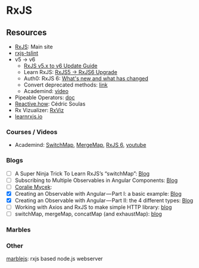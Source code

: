 # RxJS

## Resources

* [RxJS](https://rxjs-dev.firebaseapp.com/): Main site
* [rxjs-tslint](https://github.com/ReactiveX/rxjs-tslint)
* v5 -&gt; v6
  * [RxJS v5.x to v6 Update Guide](https://github.com/ReactiveX/rxjs/blob/master/docs_app/content/guide/v6/migration.md)
  * Learn RxJS: [RxJS5 -&gt; RxJS6 Upgrade](https://www.learnrxjs.io/concepts/rxjs5-6.html)
  * Auth0: RxJS 6: [What's new and what has changed](https://auth0.com/blog/whats-new-in-rxjs-6/)
  * Convert deprecated methods: [link](https://github.com/ReactiveX/rxjs/blob/master/docs_app/content/guide/v6/migration.md#dep-methods)
  * Academind: [video](https://www.academind.com/learn/angular/snippets/angular-6-whats-new-angular-upgrade/)
* Pipeable Operators: [doc](https://github.com/ReactiveX/rxjs/blob/91088dae1df097be2370c73300ffa11b27fd0100/doc/pipeable-operators.md)
* [Reactive.how](http://reactive.how/):  Cédric Soulas
* Rx Vizualizer: [RxViz](https://rxviz.com/examples/basic-interval)
* [learnrxjs.io](https://www.learnrxjs.io/)

### Courses / Videos

* Academind: [SwitchMap](https://www.youtube.com/watch?v=6lKoLwGlglE), [MergeMap](https://www.youtube.com/watch?v=b59tcUwfpWU), [RxJS 6](https://www.youtube.com/watch?v=X9fdpGthrXA), [youtube](https://www.youtube.com/results?search_query=academind+rxjs)

### Blogs

* [ ] A Super Ninja Trick To Learn RxJS’s “switchMap”: [Blog](https://medium.com/@shairez/a-super-ninja-trick-to-learn-rxjss-switchmap-mergemap-concatmap-and-exhaustmap-forever-88e178a75f1b)
* [ ] Subscribing to Multiple Observables in Angular Components: [Blog](https://coryrylan.com/blog/subscribing-to-multiple-observables-in-angular-components)
* [ ]  [Coralie Mycek](https://medium.com/@coralie.mycek?source=post_header_lockup):
  * [x] Creating an Observable with Angular — Part I: a basic example: [Blog](https://medium.com/front-end-hacking/creating-an-observable-with-angular-part-i-a-basic-example-3302f1f87b52)
  * [x] Creating an Observable with Angular — Part II: the 4 different types: [Blog](https://medium.com/front-end-hacking/creating-an-observable-with-angular-part-ii-the-4-different-types-3d8fd2835850)
* [ ] Working with Axios and RxJS to make simple HTTP library: [blog](https://itnext.io/working-with-axios-and-rxjs-to-make-simple-ajax-service-module-6fda9ecdaf9f)
* [ ] switchMap, mergeMap, concatMap \(and exhaustMap\): [blog](https://blog.angular-university.io/rxjs-higher-order-mapping/)

### Marbles

### Other

[marblejs](https://github.com/marblejs/marble): rxjs based node.js webserver



